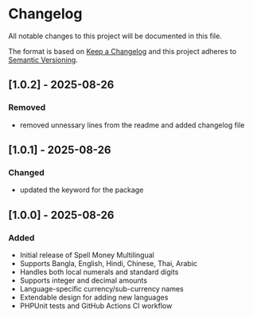 # Changelog

All notable changes to this project will be documented in this file.

The format is based on [Keep a Changelog](https://keepachangelog.com/en/1.0.0/)
and this project adheres to [Semantic Versioning](https://semver.org/).

## [1.0.2] - 2025-08-26

### Removed
- removed unnessary lines from the readme and added changelog file

## [1.0.1] - 2025-08-26

### Changed
- updated the keyword for the package

## [1.0.0] - 2025-08-26

### Added
- Initial release of Spell Money Multilingual
- Supports Bangla, English, Hindi, Chinese, Thai, Arabic
- Handles both local numerals and standard digits
- Supports integer and decimal amounts
- Language-specific currency/sub-currency names
- Extendable design for adding new languages
- PHPUnit tests and GitHub Actions CI workflow
